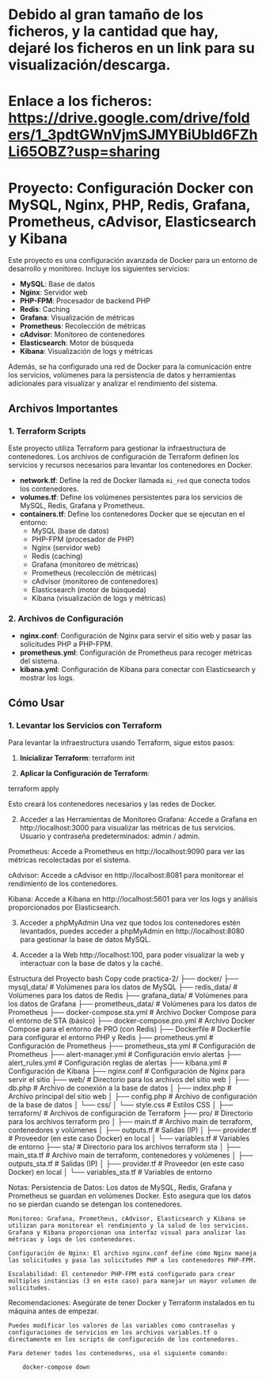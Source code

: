 # Debido al gran tamaño de los ficheros, y la cantidad que hay, dejaré los ficheros en un link para su visualización/descarga.
# Enlace a los ficheros: https://drive.google.com/drive/folders/1_3pdtGWnVjmSJMYBiUbld6FZhLi65OBZ?usp=sharing

# Proyecto: Configuración Docker con MySQL, Nginx, PHP, Redis, Grafana, Prometheus, cAdvisor, Elasticsearch y Kibana

Este proyecto es una configuración avanzada de Docker para un entorno de desarrollo y monitoreo. Incluye los siguientes servicios:

- **MySQL**: Base de datos
- **Nginx**: Servidor web
- **PHP-FPM**: Procesador de backend PHP
- **Redis**: Caching
- **Grafana**: Visualización de métricas
- **Prometheus**: Recolección de métricas
- **cAdvisor**: Monitoreo de contenedores
- **Elasticsearch**: Motor de búsqueda
- **Kibana**: Visualización de logs y métricas

Además, se ha configurado una red de Docker para la comunicación entre los servicios, volúmenes para la persistencia de datos y herramientas adicionales para visualizar y analizar el rendimiento del sistema.

## Archivos Importantes

### 1. **Terraform Scripts**
Este proyecto utiliza Terraform para gestionar la infraestructura de contenedores. Los archivos de configuración de Terraform definen los servicios y recursos necesarios para levantar los contenedores en Docker.

- **network.tf**: Define la red de Docker llamada `mi_red` que conecta todos los contenedores.
- **volumes.tf**: Define los volúmenes persistentes para los servicios de MySQL, Redis, Grafana y Prometheus.
- **containers.tf**: Define los contenedores Docker que se ejecutan en el entorno:
  - MySQL (base de datos)
  - PHP-FPM (procesador de PHP)
  - Nginx (servidor web)
  - Redis (caching)
  - Grafana (monitoreo de métricas)
  - Prometheus (recolección de métricas)
  - cAdvisor (monitoreo de contenedores)
  - Elasticsearch (motor de búsqueda)
  - Kibana (visualización de logs y métricas)

### 2. **Archivos de Configuración**
- **nginx.conf**: Configuración de Nginx para servir el sitio web y pasar las solicitudes PHP a PHP-FPM.
- **prometheus.yml**: Configuración de Prometheus para recoger métricas del sistema.
- **kibana.yml**: Configuración de Kibana para conectar con Elasticsearch y mostrar los logs.

## Cómo Usar

### 1. Levantar los Servicios con Terraform

Para levantar la infraestructura usando Terraform, sigue estos pasos:

1. **Inicializar Terraform**:
   terraform init

2. **Aplicar la Configuración de Terraform**:

terraform apply

Esto creará los contenedores necesarios y las redes de Docker.

2. Acceder a las Herramientas de Monitoreo
Grafana: Accede a Grafana en http://localhost:3000 para visualizar las métricas de tus servicios.
Usuario y contraseña predeterminados: admin / admin.

Prometheus: Accede a Prometheus en http://localhost:9090 para ver las métricas recolectadas por el sistema.

cAdvisor: Accede a cAdvisor en http://localhost:8081 para monitorear el rendimiento de los contenedores.

Kibana: Accede a Kibana en http://localhost:5601 para ver los logs y análisis proporcionados por Elasticsearch.

3. Acceder a phpMyAdmin
Una vez que todos los contenedores estén levantados, puedes acceder a phpMyAdmin en http://localhost:8080 para gestionar la base de datos MySQL.


4. Acceder a la Web
http://localhost:100, para poder visualizar la web y interactuar con la base de datos y la caché.

Estructura del Proyecto
bash
Copy code
practica-2/
├── docker/
    ├── mysql_data/                  # Volúmenes para los datos de MySQL
    ├── redis_data/                  # Volúmenes para los datos de Redis
    ├── grafana_data/                # Volúmenes para los datos de Grafana
    ├── prometheus_data/             # Volúmenes para los datos de Prometheus
    ├── docker-compose.sta.yml       # Archivo Docker Compose para el entorno de STA (básico)
    ├── docker-compose.pro.yml       # Archivo Docker Compose para el entorno de PRO (con Redis)
    ├── Dockerfile                   # Dockerfile para configurar el entorno PHP y Redis
    ├── prometheus.yml               # Configuración de Prometheus
    ├── prometheus_sta.yml           # Configuración de Prometheus
    ├── alert-manager.yml            # Configuración envio alertas
    ├── alert_rules.yml              # Configuración reglas de alertas
    ├── kibana.yml                   # Configuración de Kibana
    ├── nginx.conf                   # Configuración de Nginx para servir el sitio
    ├── web/                         # Directorio para los archivos del sitio web
    │   ├── db.php                   # Archivo de conexión a la base de datos
    │   ├── index.php                # Archivo principal del sitio web
    │   ├── config.php               # Archivo de configuración de la base de datos
    │   └── css/
    │       └── style.css            # Estilos CSS
│
├── terraform/                   # Archivos de configuración de Terraform
├── pro/                         # Directorio para los archivos terraform pro
│   ├── main.tf                  # Archivo main de terraform, contenedores y volúmenes
│   ├── outputs.tf               # Salidas (IP)
│   ├── provider.tf              # Proveedor (en este caso Docker) en local
│   └── variables.tf             # Variables de entorno
├── sta/                         # Directorio para los archivos terraform sta
│   ├── main_sta.tf              # Archivo main de terraform, contenedores y volúmenes
│   ├── outputs_sta.tf           # Salidas (IP)
│   ├── provider.tf              # Proveedor (en este caso Docker) en local
│   └── variables_sta.tf         # Variables de entorno


Notas:
    Persistencia de Datos: Los datos de MySQL, Redis, Grafana y Prometheus se guardan en volúmenes Docker. Esto asegura que los datos no se pierdan cuando se detengan los contenedores.

    Monitoreo: Grafana, Prometheus, cAdvisor, Elasticsearch y Kibana se utilizan para monitorear el rendimiento y la salud de los servicios. Grafana y Kibana proporcionan una interfaz visual para analizar las métricas y logs de los contenedores.

    Configuración de Nginx: El archivo nginx.conf define cómo Nginx maneja las solicitudes y pasa las solicitudes PHP a los contenedores PHP-FPM.

    Escalabilidad: El contenedor PHP-FPM está configurado para crear múltiples instancias (3 en este caso) para manejar un mayor volumen de solicitudes.

Recomendaciones:
    Asegúrate de tener Docker y Terraform instalados en tu máquina antes de empezar.

    Puedes modificar los valores de las variables como contraseñas y configuraciones de servicios en los archivos variables.tf o directamente en los scripts de configuración de los contenedores.

    Para detener todos los contenedores, usa el siguiente comando:

        docker-compose down

